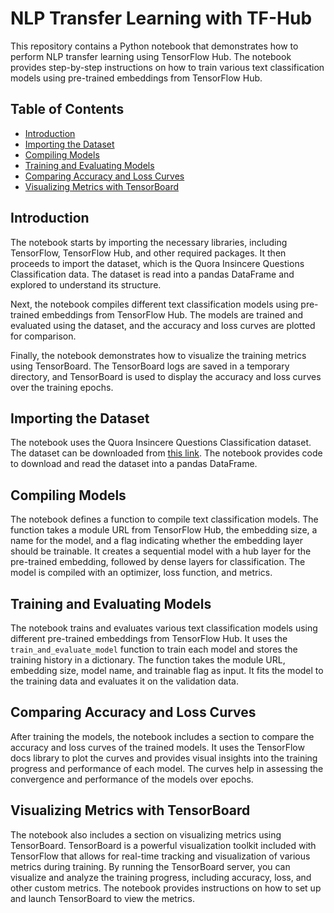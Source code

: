 # NLP Transfer Learning with TF-Hub

This repository contains a Python notebook that demonstrates how to perform NLP transfer learning using TensorFlow Hub. The notebook provides step-by-step instructions on how to train various text classification models using pre-trained embeddings from TensorFlow Hub.

## Table of Contents

- [Introduction](#introduction)
- [Importing the Dataset](#importing-the-dataset)
- [Compiling Models](#compiling-models)
- [Training and Evaluating Models](#training-and-evaluating-models)
- [Comparing Accuracy and Loss Curves](#comparing-accuracy-and-loss-curves)
- [Visualizing Metrics with TensorBoard](#visualizing-metrics-with-tensorboard)

## Introduction

The notebook starts by importing the necessary libraries, including TensorFlow, TensorFlow Hub, and other required packages. It then proceeds to import the dataset, which is the Quora Insincere Questions Classification data. The dataset is read into a pandas DataFrame and explored to understand its structure.

Next, the notebook compiles different text classification models using pre-trained embeddings from TensorFlow Hub. The models are trained and evaluated using the dataset, and the accuracy and loss curves are plotted for comparison.

Finally, the notebook demonstrates how to visualize the training metrics using TensorBoard. The TensorBoard logs are saved in a temporary directory, and TensorBoard is used to display the accuracy and loss curves over the training epochs.


## Importing the Dataset

The notebook uses the Quora Insincere Questions Classification dataset. The dataset can be downloaded from [this link](https://archive.org/download/fine-tune-bert-tensorflow-train.csv/train.csv.zip). The notebook provides code to download and read the dataset into a pandas DataFrame.


## Compiling Models

The notebook defines a function to compile text classification models. The function takes a module URL from TensorFlow Hub, the embedding size, a name for the model, and a flag indicating whether the embedding layer should be trainable. It creates a sequential model with a hub layer for the pre-trained embedding, followed by dense layers for classification. The model is compiled with an optimizer, loss function, and metrics.

## Training and Evaluating Models

The notebook trains and evaluates various text classification models using different pre-trained embeddings from TensorFlow Hub. It uses the `train_and_evaluate_model` function to train each model and stores the training history in a dictionary. The function takes the module URL, embedding size, model name, and trainable flag as input. It fits the model to the training data and evaluates it on the validation data.

## Comparing Accuracy and Loss Curves
After training the models, the notebook includes a section to compare the accuracy and loss curves of the trained models. It uses the TensorFlow docs library to plot the curves and provides visual insights into the training progress and performance of each model. The curves help in assessing the convergence and performance of the models over epochs.

## Visualizing Metrics with TensorBoard
The notebook also includes a section on visualizing metrics using TensorBoard. TensorBoard is a powerful visualization toolkit included with TensorFlow that allows for real-time tracking and visualization of various metrics during training. By running the TensorBoard server, you can visualize and analyze the training progress, including accuracy, loss, and other custom metrics. The notebook provides instructions on how to set up and launch TensorBoard to view the metrics.

